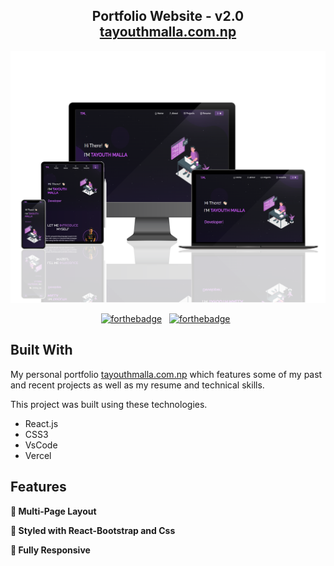<h2 align="center">
  Portfolio Website - v2.0<br/>
  <a href="https://tayouthmalla.com.np/" target="_blank">tayouthmalla.com.np</a>
</h2>
<div align="center">
  <img alt="Demo" src="./Images/readme-img1.png" />
</div>

<center>

[![forthebadge](https://forthebadge.com/images/badges/built-with-love.svg)](https://forthebadge.com) &nbsp;
[![forthebadge](https://forthebadge.com/images/badges/made-with-javascript.svg)](https://forthebadge.com) &nbsp;

</center>

## Built With

My personal portfolio <a href="https://tayouthmalla.com.np/" target="_blank">tayouthmalla.com.np</a> which features some of my past and recent projects as well as my resume and technical skills.<br/>

This project was built using these technologies.

- React.js
- CSS3
- VsCode
- Vercel

## Features

**📖 Multi-Page Layout**

**🎨 Styled with React-Bootstrap and Css**

**📱 Fully Responsive**
